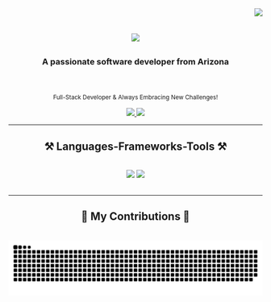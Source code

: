 <img align="right" src="https://visitor-badge.laobi.icu/badge?page_id=martinpac.martinpac" />

<h1 align="center">
    <img src="https://readme-typing-svg.herokuapp.com/?font=Courier&size=35&center=true&vCenter=true&width=500&height=70&duration=4000&lines=Hello!+👋;+I'm+Martin+Pacheco!;" />
</h1>

<h3 align="center">A passionate software developer from Arizona</h3>

<br/>

<div align="center">
 
  <sub>Full-Stack Developer & Always Embracing New Challenges!</sub>

</div>

<div align="center"> 
  <a href="mailto:pachecomartin06@gmail.com">
    <img src="https://img.shields.io/badge/Gmail-333333?style=for-the-badge&logo=gmail&logoColor=red" />
  </a>
  <a href="https://linkedin.com/in/mpac" target="_blank">
    <img src="https://img.shields.io/badge/LinkedIn-0077B5?style=for-the-badge&logo=linkedin&logoColor=white" target="_blank" />
  </a>
</div>

 <hr/>
 
<h2 align="center">⚒️ Languages-Frameworks-Tools ⚒️</h2>
<br/>
<div align="center">
    <img src="https://skillicons.dev/icons?i=visualstudio,html,css,vscode,github,eclipse,linux,git" />
    <img src="https://skillicons.dev/icons?i=python,javascript,cpp,cs,c,discord,java,matlab" /><br>
</div>

<br/>
<hr/>

<div align="center">
  <h2>🐍 My Contributions 🐍</h2>
  <br>
  <img alt="snake eating my contributions" src="https://raw.githubusercontent.com/martinpac/martinpac/output/github-contribution-grid-snake.svg" />
  
  <br/><br/><br/>
</div>


